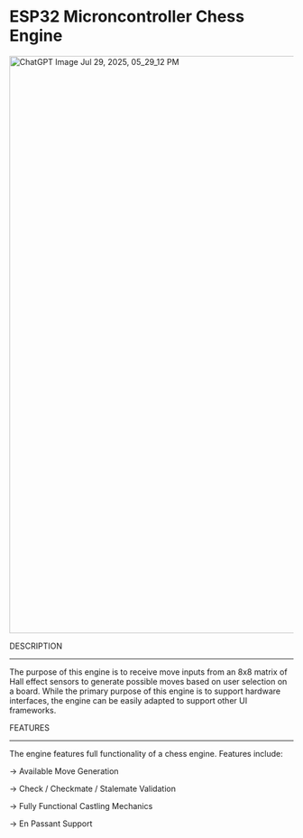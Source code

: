 # ESP32 Microncontroller Chess Engine

<img width="1024" height="1024" alt="ChatGPT Image Jul 29, 2025, 05_29_12 PM" src="https://github.com/user-attachments/assets/ed814772-209a-4e93-b8ab-5a82de4713ee" />




DESCRIPTION
_____________________________________________

The purpose of this engine is to receive move inputs from an 8x8 matrix of Hall effect sensors to generate possible moves based on user selection on a board. While the primary purpose of this engine is to support hardware interfaces, the engine can be easily adapted to support other UI frameworks.




FEATURES
____________________________________________

The engine features full functionality of a chess engine. Features include:

   ->   Available Move Generation
  
   ->   Check / Checkmate / Stalemate Validation
  
   ->   Fully Functional Castling Mechanics
  
   ->   En Passant Support


